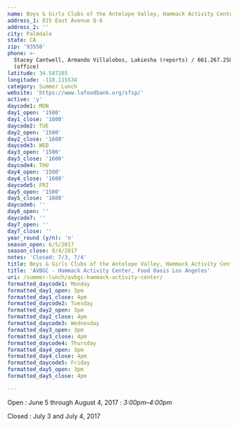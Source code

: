 ```yaml
---
name: Boys & Girls Clubs of the Antelope Valley, Hammack Activity Center
address_1: 815 East Avenue Q-6
address_2: ''
city: Palmdale
state: CA
zip: '93550'
phone: >-
  Stacey Cantwell, Armando Villalobos, Lakiesha (reports) / 661.267.2582
  (office)
latitude: 34.587285
longitude: -118.115534
category: Summer Lunch
website: 'https://www.lafoodbank.org/sfsp/'
active: 'y'
daycode1: MON
day1_open: '1500'
day1_close: '1600'
daycode2: TUE
day2_open: '1500'
day2_close: '1600'
daycode3: WED
day3_open: '1500'
day3_close: '1600'
daycode4: THU
day4_open: '1500'
day4_close: '1600'
daycode5: FRI
day5_open: '1500'
day5_close: '1600'
daycode6: ''
day6_open: ''
daycode7: ''
day7_open: ''
day7_close: ''
year_round (y/n): 'n'
season_open: 6/5/2017
season_close: 8/4/2017
notes: 'Closed: 7/3, 7/4'
title: Boys & Girls Clubs of the Antelope Valley, Hammack Activity Center, Food Oasis Los Angeles
title: 'AVBGC - Hammack Activity Center, Food Oasis Los Angeles'
uri: /summer-lunch/avbgc-hammack-activity-center/
formatted_daycode1: Monday
formatted_day1_open: 3pm
formatted_day1_close: 4pm
formatted_daycode2: Tuesday
formatted_day2_open: 3pm
formatted_day2_close: 4pm
formatted_daycode3: Wednesday
formatted_day3_open: 3pm
formatted_day3_close: 4pm
formatted_daycode4: Thursday
formatted_day4_open: 3pm
formatted_day4_close: 4pm
formatted_daycode5: Friday
formatted_day5_open: 3pm
formatted_day5_close: 4pm

---
```


Open
: June 5 through August 4, 2017
: _3:00pm–4:00pm_

Closed
: July 3 and July 4, 2017

